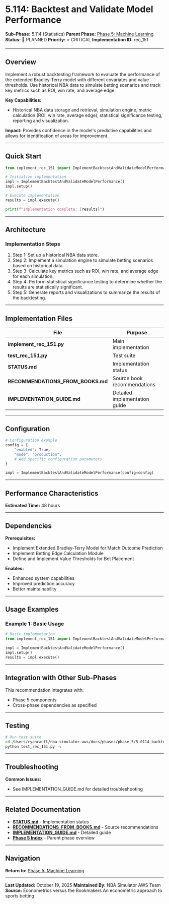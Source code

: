 # 5.114: Backtest and Validate Model Performance

**Sub-Phase:** 5.114 (Statistics)
**Parent Phase:** [Phase 5: Machine Learning](../PHASE_5_INDEX.md)
**Status:** 🔵 PLANNED
**Priority:** ⭐ CRITICAL
**Implementation ID:** rec_151

---

## Overview

Implement a robust backtesting framework to evaluate the performance of the extended Bradley-Terry model with different covariates and value thresholds. Use historical NBA data to simulate betting scenarios and track key metrics such as ROI, win rate, and average edge.

**Key Capabilities:**
- Historical NBA data storage and retrieval, simulation engine, metric calculation (ROI, win rate, average edge), statistical significance testing, reporting and visualization.

**Impact:**
Provides confidence in the model's predictive capabilities and allows for identification of areas for improvement.

---

## Quick Start

```python
from implement_rec_151 import ImplementBacktestAndValidateModelPerformance

# Initialize implementation
impl = ImplementBacktestAndValidateModelPerformance()
impl.setup()

# Execute implementation
results = impl.execute()

print(f"Implementation complete: {results}")
```

---

## Architecture

### Implementation Steps

1. Step 1: Set up a historical NBA data store.
2. Step 2: Implement a simulation engine to simulate betting scenarios based on historical data.
3. Step 3: Calculate key metrics such as ROI, win rate, and average edge for each simulation.
4. Step 4: Perform statistical significance testing to determine whether the results are statistically significant.
5. Step 5: Generate reports and visualizations to summarize the results of the backtesting.

---

## Implementation Files

| File | Purpose |
|------|---------|
| **implement_rec_151.py** | Main implementation |
| **test_rec_151.py** | Test suite |
| **STATUS.md** | Implementation status |
| **RECOMMENDATIONS_FROM_BOOKS.md** | Source book recommendations |
| **IMPLEMENTATION_GUIDE.md** | Detailed implementation guide |

---

## Configuration

```python
# Configuration example
config = {
    "enabled": True,
    "mode": "production",
    # Add specific configuration parameters
}

impl = ImplementBacktestAndValidateModelPerformance(config=config)
```

---

## Performance Characteristics

**Estimated Time:** 48 hours

---

## Dependencies

**Prerequisites:**
- Implement Extended Bradley-Terry Model for Match Outcome Prediction
- Implement Betting Edge Calculation Module
- Define and Implement Value Thresholds for Bet Placement

**Enables:**
- Enhanced system capabilities
- Improved prediction accuracy
- Better maintainability

---

## Usage Examples

### Example 1: Basic Usage

```python
# Basic implementation
from implement_rec_151 import ImplementBacktestAndValidateModelPerformance

impl = ImplementBacktestAndValidateModelPerformance()
impl.setup()
results = impl.execute()
```

---

## Integration with Other Sub-Phases

This recommendation integrates with:
- Phase 5 components
- Cross-phase dependencies as specified

---

## Testing

```bash
# Run test suite
cd /Users/ryanranft/nba-simulator-aws/docs/phases/phase_5/5.0114_backtest_and_validate_model_performance
python test_rec_151.py -v
```

---

## Troubleshooting

**Common Issues:**
- See IMPLEMENTATION_GUIDE.md for detailed troubleshooting

---

## Related Documentation

- **[STATUS.md](STATUS.md)** - Implementation status
- **[RECOMMENDATIONS_FROM_BOOKS.md](RECOMMENDATIONS_FROM_BOOKS.md)** - Source recommendations
- **[IMPLEMENTATION_GUIDE.md](IMPLEMENTATION_GUIDE.md)** - Detailed guide
- **[Phase 5 Index](../PHASE_5_INDEX.md)** - Parent phase overview

---

## Navigation

**Return to:** [Phase 5: Machine Learning](../PHASE_5_INDEX.md)

---

**Last Updated:** October 19, 2025
**Maintained By:** NBA Simulator AWS Team
**Source:** Econometrics versus the Bookmakers An econometric approach to sports betting
